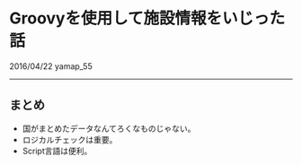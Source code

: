 # Groovyを使用して施設情報をいじった話

2016/04/22 yamap_55

---

## まとめ
- 国がまとめたデータなんてろくなものじゃない。
- ロジカルチェックは重要。
- Script言語は便利。

